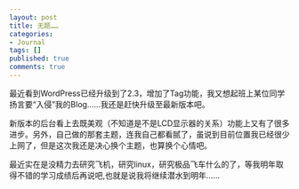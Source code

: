 ```yaml
---
layout: post
title: 无题……
categories:
- Journal
tags: []
published: true
comments: true
---
```

<p>最近看到WordPress已经升级到了2.3，增加了Tag功能，我又想起班上某位同学扬言要“入侵”我的Blog……我还是赶快升级至最新版本吧。</p>

<p>新版本的后台看上去既美观（不知道是不是LCD显示器的关系）功能上又有了很多进步。另外，自己做的那套主题，连我自己都看腻了，虽说到目前位置我已经很少上网了，但是这次我还是决心换个主题，也算换个心情吧。</p>

<p>最近实在是没精力去研究飞机，研究linux，研究极品飞车什么的了，等我明年取得不错的学习成绩后再说吧,也就是说我将继续潜水到明年……</p>
